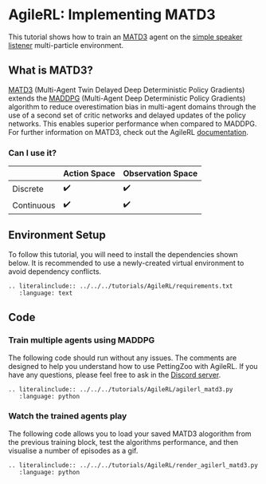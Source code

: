 # AgileRL: Implementing MATD3
This tutorial shows how to train an [MATD3](https://agilerl.readthedocs.io/en/latest/api/algorithms/matd3.html) agent on the [simple speaker listener](https://pettingzoo.farama.org/environments/mpe/simple_speaker_listener/) multi-particle environment.

## What is MATD3?
[MATD3](https://agilerl.readthedocs.io/en/latest/api/algorithms/matd3.html) (Multi-Agent Twin Delayed Deep Deterministic Policy Gradients) extends the [MADDPG](https://agilerl.readthedocs.io/en/latest/api/algorithms/maddpg.html) (Multi-Agent Deep Deterministic Policy Gradients) algorithm to reduce overestimation bias in multi-agent domains through the use of a second set of critic networks and delayed updates of the policy networks. This enables superior performance when compared to MADDPG. For further information on MATD3, check out the AgileRL [documentation](https://agilerl.readthedocs.io/en/latest/api/algorithms/matd3.html).

### Can I use it?

|   | Action Space | Observation Space |
|---|--------------|-------------------|
|Discrete  | ✔️           | ✔️                |
|Continuous   | ✔️           | ✔️                |

## Environment Setup

To follow this tutorial, you will need to install the dependencies shown below. It is recommended to use a newly-created virtual environment to avoid dependency conflicts.
```{eval-rst}
.. literalinclude:: ../../../tutorials/AgileRL/requirements.txt
   :language: text
```

## Code
### Train multiple agents using MADDPG
The following code should run without any issues. The comments are designed to help you understand how to use PettingZoo with AgileRL. If you have any questions, please feel free to ask in the [Discord server](https://discord.com/invite/eB8HyTA2ux).

```{eval-rst}
.. literalinclude:: ../../../tutorials/AgileRL/agilerl_matd3.py
   :language: python
```

### Watch the trained agents play
The following code allows you to load your saved MATD3 alogorithm from the previous training block, test the algorithms performance, and then visualise a number of episodes as a gif.
```{eval-rst}
.. literalinclude:: ../../../tutorials/AgileRL/render_agilerl_matd3.py
   :language: python
```
